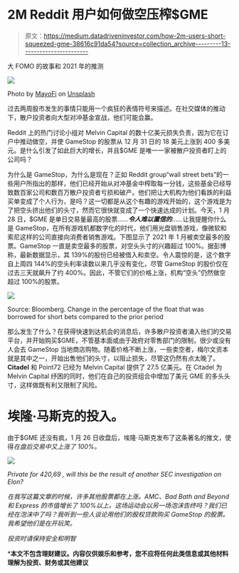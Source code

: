 # 2M Reddit 用户如何做空压榨$GME

> 原文：<https://medium.datadriveninvestor.com/how-2m-users-short-squeezed-gme-38616c91da54?source=collection_archive---------13----------------------->

大 FOMO 的故事和 2021 年的推测

![](img/eef11e5e0507a927ce94a2d039a63fe3.png)

Photo by [MayoFi](https://unsplash.com/@mayofi?utm_source=unsplash&utm_medium=referral&utm_content=creditCopyText) on [Unsplash](https://unsplash.com/s/photos/stock-market?utm_source=unsplash&utm_medium=referral&utm_content=creditCopyText)

过去两周股市发生的事情只能用一个疯狂的表情符号来描述。在社交媒体的推动下，散户投资者向大型对冲基金宣战，他们可能会赢。

Reddit 上的热门讨论小组对 Melvin Capital 的数十亿美元损失负责，因为它在订户中推动做空，并使 GameStop 的股票从 12 月 31 日的 18 美元上涨到 400 多美元。是什么引发了如此巨大的增长，并且$GME 是唯一一家被散户投资者盯上的公司吗？

为什么是 GameStop，为什么是现在？正如 Reddit group“wall street bets”的一些用户所指出的那样，他们已经开始从对冲基金中榨取每一分钱，这些基金已经导致数百家公司和数百万散户投资者亏损和破产。他们把让大机构为他们看跌的利益买单变成了个人行为，是吗？这一切都是从这个有趣的游戏开始的，这个游戏是为了把空头挤出他们的头寸，然而它很快就变成了一个快速达成的计划。今天，1 月 28 日，$GME 是单日交易量最高的股票……***令人难以置信的***……让我提醒你什么是 GameStop，在所有游戏机都数字化的时代，他们用光盘销售游戏，像微软和索尼这样的公司直接向消费者销售游戏。下图显示了 2021 年 1 月被卖空最多的股票。GameStop 一直是卖空最多的股票，对空头头寸的兴趣超过 100%。据彭博称，最新数据显示，其 139%的股份已经被借入和卖空。令人震惊的是，这个数字自上周四 144%的空头利率读数以来几乎没有变化，尽管 GameStop 的股价仅在过去三天就飙升了约 400%。因此，不管它们的价格上涨，机构“空头”仍然做空超过 100%的股票。

![](img/a5471388a426ffb92107f0b3085f985f.png)

Source: Bloomberg. Change in the percentage of the float that was borrowed for short bets compared to the prior period

那么发生了什么？在获得快速到达机会的消息后，许多散户投资者涌入他们的交易平台，并开始购买$GME，不管基本面或由于政府对零售部门的限制，很少或没有人会去 GameStop 当地商店购物。随着价格不断上涨，一些卖空者，梅尔文资本就是其中之一，开始出售他们的头寸，以阻止损失，尽管这仍然有点太晚了。 **Citadel** 和 Point72 已经为 Melvin Capital 提供了 27.5 亿美元。在 Citadel 为 Melvin Capital 纾困的同时，他们在自己的投资组合中增加了美元 GME 的多头头寸，这样做既有利又限制了风险。

# 埃隆·马斯克的投入。

由于$GME 还没有疯，1 月 26 日收盘后，埃隆·马斯克发布了这条著名的推文，使得*在盘后交易中又上涨了 100%。*

*![](img/422251cdf7053b456e5270235937f394.png)*

*Private for 420,69 , will this be the result of another SEC investigation on Elon?*

*在我写这篇文章的时候，许多其他股票都在上涨。AMC、Bad Bath and Beyond 和 Express 的市值增长了 100%以上。这场运动会以另一场泡沫告终吗？我们已经在泡沫中了吗？我听到一些人谈论用他们的股权贷款购买 GameStop 的股票。我希望他们是在开玩笑。*

*投资时请保持安全和明智*

*****本文不包含理财建议。内容仅供娱乐和参考，您不应将任何此类信息或其他材料理解为投资、财务或其他建议****